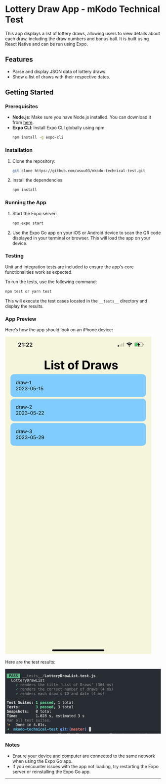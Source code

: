 # Lottery Draw App - mKodo Technical Test

This app displays a list of lottery draws, allowing users to view details about each draw, including the draw numbers and bonus ball. It is built using React Native and can be run using Expo.

## Features

- Parse and display JSON data of lottery draws.
- Show a list of draws with their respective dates.

## Getting Started

### Prerequisites

- **Node.js**: Make sure you have Node.js installed. You can download it from [here](https://nodejs.org/).
- **Expo CLI**: Install Expo CLI globally using npm:
  ```bash
  npm install -g expo-cli
  ```

### Installation

1. Clone the repository:
   ```bash
   git clone https://github.com/usuu03/mkodo-technical-test.git
   ```
2. Install the dependencies:
   ```bash
   npm install
   ```

### Running the App

1. Start the Expo server:
   ```bash
   npx expo start
   ```
2. Use the Expo Go app on your iOS or Android device to scan the QR code displayed in your terminal or browser. This will load the app on your device.

### Testing

Unit and integration tests are included to ensure the app's core functionalities work as expected.

To run the tests, use the following command:

```bash
npm test or yarn test
```

This will execute the test cases located in the `__tests__` directory and display the results.

### App Preview

Here’s how the app should look on an iPhone device:

![App Screenshot](./assets/screenshot.PNG)

Here are the test results:

![Test Screenshot](./assets/IMG_3295.png)

### Notes

- Ensure your device and computer are connected to the same network when using the Expo Go app.
- If you encounter issues with the app not loading, try restarting the Expo server or reinstalling the Expo Go app.

---
